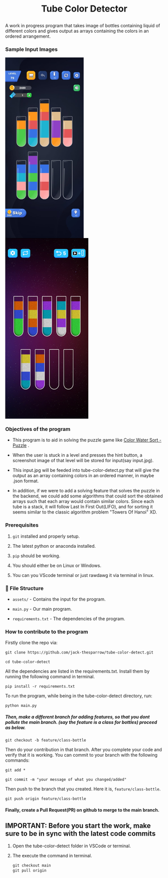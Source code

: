 <div>
    <h1 align="center">Tube Color Detector<p align="center" dir="auto"></p></h1>
<div>

A work in progress program that takes image of bottles containing liquid of different colors and gives output as arrays containing the colors in an ordered arrangement.

### Sample Input Images

<div allign = "center">
    <img align="center" src ="assets/bottles0.jpg" width ="250">
    <img align="center" src ="assets/bottles1.png" width ="265">
</div>

### Objectives of the program

- This program is to aid in solving the puzzle game like [Color Water Sort - Puzzle](https://play.google.com/store/apps/details?id=com.FeliceCasaTechnologyPTE.LTD.WaterSortPro&hl=en_IN) .

- When the user is stuck in a level and presses the hint button, a screenshot image of that level will be stored for input(say input.jpg).

- This input.jpg will be feeded into tube-color-detect.py that will give the output as an array containing colors in an ordered manner, in maybe .json format.

- In addition, if we were to add a solving feature that solves the puzzle in the backend, we could add some algorithms that could sort the obtained arrays such that each array would contain similar colors. Since each tube is a stack,  it will follow Last In First Out(LIFO), and for sorting it seems similar to the classic algorithm problem "Towers Of Hanoi" XD.

### Prerequisites

1. `git` installed and properly setup.

2. The latest python or anaconda installed.

3. `pip` should be working.

4. You should either be on Linux or Windows.

5. You can you VScode terminal or just rawdawg it via terminal in linux.

### 📁 File Structure

- `assets/` - Contains the input for the program.

- `main.py` - Our main program.

- `requirements.txt` - The dependencies of the program.

### How to contribute to the program

Firstly clone the repo via:

```git
git clone https://github.com/jack-thesparrow/tube-color-detect.git
```

```shell
cd tube-color-detect
```

All the dependencies are listed in the requirements.txt. Install them by running the following command in terminal.

```shell
pip install -r requirements.txt
```

To run the program, while being in the tube-color-detect directory, run:

```shell
python main.py
```



##### Then, make a different branch for adding features, so that you dont pollute the main branch. (say the feature is a class for bottles) proceed as below.

```git
git checkout -b feature/class-bottle
```

Then do your contribution in that branch. After you complete your code and verify that it is working. You can commit  to your branch with the following commands:

```git
git add *
```

```git
git commit -m "your message of what you changed/added"
```

Then push to the branch that you created. Here it is, `feature/class-bottle`. 

```git
git push origin feature/class-bottle
```

#### Finally, create a Pull Request(PR) on github to merge to the main branch.

## IMPORTANT: Before you start the work, make sure to be in sync with the latest code commits

1. Open the tube-color-detect folder in VSCode or terminal.

2. The execute the command in terminal.
   
   ```git
   git checkout main
   git pull origin
   ```
   
   
